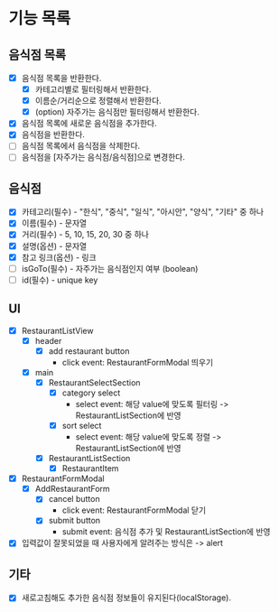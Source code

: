 # 기능 목록

## 음식점 목록

- [x] 음식점 목록을 반환한다.
  - [x] 카테고리별로 필터링해서 반환한다.
  - [x] 이름순/거리순으로 정렬해서 반환한다.
  - [x] (option) 자주가는 음식점만 필터링해서 반환한다.
- [x] 음식점 목록에 새로운 음식점을 추가한다.
- [x] 음식점을 반환한다.
- [ ] 음식점 목록에서 음식점을 삭제한다.
- [ ] 음식점을 [자주가는 음식점/음식점]으로 변경한다.

## 음식점

- [x] 카테고리(필수) - "한식", "중식", "일식", "아시안", "양식", "기타" 중 하나
- [x] 이름(필수) - 문자열
- [x] 거리(필수) - 5, 10, 15, 20, 30 중 하나
- [x] 설명(옵션) - 문자열
- [x] 참고 링크(옵션) - 링크
- [ ] isGoTo(필수) - 자주가는 음식점인지 여부 (boolean)
- [ ] id(필수) - unique key

## UI

- [x] RestaurantListView
  - [x] header
    - [x] add restaurant button
      - click event: RestaurantFormModal 띄우기
  - [x] main
    - [x] RestaurantSelectSection
      - [x] category select
        - select event: 해당 value에 맞도록 필터링 -> RestaurantListSection에 반영
      - [x] sort select
        - select event: 해당 value에 맞도록 정렬 -> RestaurantListSection에 반영
    - [x] RestaurantListSection
      - [x] RestaurantItem
- [x] RestaurantFormModal
  - [x] AddRestaurantForm
    - [x] cancel button
      - click event: RestaurantFormModal 닫기
    - [x] submit button
      - submit event: 음식점 추가 및 RestaurantListSection에 반영
- [x] 입력값이 잘못되었을 때 사용자에게 알려주는 방식은 -> alert

## 기타

- [x] 새로고침해도 추가한 음식점 정보들이 유지된다(localStorage).
